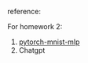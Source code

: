 reference:

For homework 2:
1. [pytorch-mnist-mlp](https://github.com/CSCfi/machine-learning-scripts/blob/master/notebooks/pytorch-mnist-mlp.ipynb)
2. Chatgpt


